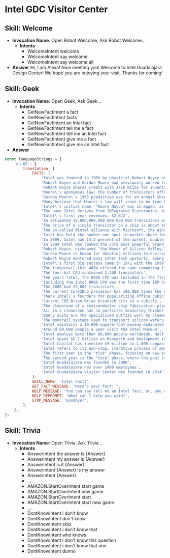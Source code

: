 # Intel GDC Visitor Center

## Skill: Welcome

- __Invocation Name__: Open Robot Welcome, Ask Robot Welcome...
  - __Intents__
    - WelcomeIntent welcome
    - WelcomeIntent say welcome
    - WelcomeIntent say welcome all
- __Answer__ Hi, I am Alexa! Nice meeting you! Welcome to Intel Guadalajara Design Center! We hope you are enjoying your visit. Thanks for coming!

## Skill: Geek

- __Invocation Name__: Open Geek, Ask Geek...
  - __Intents__
    - GetNewFactIntent a fact
    - GetNewFactIntent facts
    - GetNewFactIntent an Intel fact
    - GetNewFactIntent tell me a fact
    - GetNewFactIntent tell me an Intel fact
    - GetNewFactIntent give me a fact
    - GetNewFactIntent give me an Intel fact
- __Answer__

```js
const languageStrings = {
    'en-US': {
        translation: {
            FACTS: [
                'Intel was founded in 1968 by physicist Robert Noyce and chemist Gordon Moore',
                'Robert Noyce and Gordon Moore had previously worked together at the Shockley Semiconductor Laboratory and then Fairchild Semiconductor',
                'Robert Noyce shares credit with Jack Kilby for inventing the integrated circuit, aka the microchip',
                'Moore\'s eponymous law: the number of transistors affordably placed on a microchip will double every two years',
                'Gordon Moore\'s 1965 prediction was for an annual change; he updated it to every other year in 1975',
                'Many believe that Moore\'s Law will cease to be true by 2014; Moore says the end of the trend is near',
                'Intel\'s initial name, "Moore Noyce" was scrapped, allegedly because it sounded a too much like "more noise',
                'The name Intel derives from INTegrated ELectronics, but they had to pay a hotel chain $15,000 for exclusive use of it',
                'Intel\'s first year revenues: $2,672',
                'An estimated 10,000,000,000,000,000,000 transistors were shipped annually by 2003, about 100 times the world\'s ant population',
                'The price of a single transistor on a chip is about the cost of a single printed newspaper character',
                'The so-called Wintel alliance with Microsoft, the Windows in Wintel, helped make Intel a global power',
                'Intel has held the number one spot in market share for semiconductor manufacturing since 1991',
                'In 2009, Intel had 14.2 percent of the market, double the 7.2 percent held by second-place Samsung Electronics',
                'In 2009 Intel was ranked the 23rd most powerful brand in the world',
                'Robert Noyce, nicknamed "the Mayor of Silicon Valley," was known as a daredevil who heli-skied the backcountry',
                'Gordon Moore is known for donating millions to environmental and educational causes',
                'Robert Noyce mentored many other tech upstarts, among them Steve Jobs',
                'Intel\'s first big success came in 1971 with the Intel 4004 microprocessor',
                'The fingernail-thin 4004 offered the same computing firepower as the room-sized ENIAC, the first ever computer introduced in 1946',
                'The four-bit CPU contained 2,300 transistors',
                'Ten years later, the 8088 CPU was included in the first personal computer released by IBM',
                'Including the Intel 8088 CPU was the first time IBM had ever used an outside vendor to create a key microprocessor for one of its machines',
                'The 8088 had 29,000 transistors',
                'The current Core2Duo processor has 100,000 times the number of transistors of the 4004 and 10,000 times the number in the 8088',
                'Thank Intel\'s founders for popularizing office cubicles, a staple of early corporate culture',
                'Current CEO Brian Brian Krzanich sits in a cubicle',
                'The cleanroom of a semiconductor chip fabrication plant is thousands of times cleaner than the typical hospital room',
                'Air in a cleanroom has no particles measuring thicker than 0.5 micron across. A human hair is about 100 microns',
                'Bunny suits are the specialized outfits worn by cleamroom technicians to protect chips from contamination',
                'The monorail systems used to transport silicon wafers in an Intel cleanroom have up to three miles of track',
                'Intel maintains a 10,000-square-foot museum dedicated to its 40-year history',
                'Around 80,000 people a year visit the Intel Museum',
                'Intel employs more than 80,000 people worldwide. Half of them are based in the U.S.',
                'Intel spent $5.7 billion on Research and Deelopment in 2008',
                'Intel Capital has invested $9 billion in 1,000 companies since 1991, and will spend $3.5 billion more over the next two years',
                'Intel refers to its non-stop, iterative process of developing processor microarchitecture as the "tick-tock" model',
                'The first year is the "tick" phase, focusing on new process technology and refining the existing microarchitecure',
                'The second year is the "tock" phase, where the goal is to deliver a brand new microarchitecure',
                'Intel Guadalajara was founded in 2000',
                'Intel Guadalajara has over 1400 employees',
                'Intel Guadalajara Visitor Center was founded in 2014',
            ],
            SKILL_NAME: 'Intel Facts',
            GET_FACT_MESSAGE: "Here's your fact: ",
            HELP_MESSAGE: 'You can say tell me an Intel fact, or, you can say exit... What can I help you with?',
            HELP_REPROMPT: 'What can I help you with?',
            STOP_MESSAGE: 'Goodbye!',
        },
    },
};
```

## Skill: Trivia

- __Invocation Name__: Open Trivia, Ask Trivia...
  - __Intents__
    - AnswerIntent the answer is {Answer}
    - AnswerIntent my answer is {Answer}
    - AnswerIntent is it {Answer}
    - AnswerIntent {Answer} is my answer
    - AnswerIntent {Answer}
    - ...
    - AMAZON.StartOverIntent start game
    - AMAZON.StartOverIntent new game
    - AMAZON.StartOverIntent start
    - AMAZON.StartOverIntent start new game
    - ...
    - DontKnowIntent i don't know
    - DontKnowIntent don't know
    - DontKnowIntent skip
    - DontKnowIntent i don't know that
    - DontKnowIntent who knows
    - DontKnowIntent i don't know this question
    - DontKnowIntent i don't know that one
    - DontKnowIntent dunno
